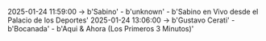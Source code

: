 2025-01-24 11:59:00 -> b'Sabino' - b'unknown' - b'Sabino en Vivo desde el Palacio de los Deportes'
2025-01-24 13:06:00 -> b'Gustavo Cerati' - b'Bocanada' - b'Aqui & Ahora (Los Primeros 3 Minutos)'
